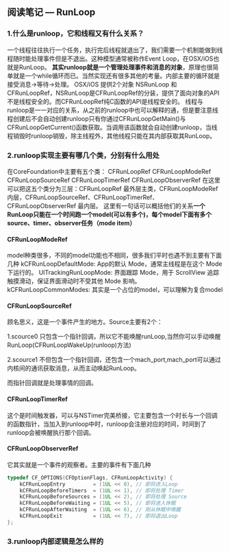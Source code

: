 ## 阅读笔记 — RunLoop
### 1.什么是runloop，它和线程又有什么关系？
一个线程往往执行一个任务，执行完后线程就退出了，我们需要一个机制能做到线程随时能处理事件但是不退出。这种模型通常被称作Event Loop，在OSX/iOS也就是RunLoop。
**其实runloop就是一个管理处理事件和消息的对象**，原理也很简单就是一个while循环而已。当然实现还有很多其他的考量。内部主要的循环就是 接受消息->等待->处理。
OSX/iOS 提供2个对象 NSRunLoop 和CFRunLoopRef，NSRunLoop是CFRunLoopRef的分装，提供了面向对象的API不是线程安全的。而CFRunLoopRef纯C函数的API是线程安全的。
线程与runloop是一一对应的关系，从之前的runloop中也可以解释的通，但是要注意线程创建后不会自动创建runloop只有你通过CFRunLoopGetMain()与CFRunLoopGetCurrent()函数获取。当调用该函数就会自动创建runloop，当线程销毁时runloop销毁，除主线程外，其他线程只能在其内部获取其RunLoop。
### 2.runloop实现主要有哪几个类，分别有什么用处
在CoreFoundation中主要有五个类：
CFRunLoopRef
CFRunLoopModeRef
CFRunLoopSourceRef
CFRunLoopTimerRef
CFRunLoopObserverRef
在这里可以把这五个类分为三层：CFRunLoopRef 最外层主类，CFRunLoopModeRef内层，CFRunLoopSourceRef、CFRunLoopTimerRef、CFRunLoopObserverRef 最内层。
这里有一句话可以概括他们的关系**一个RunLoop只能在一个时间跑一个model(可以有多个)，每个model下面有多个source、timer、observer任务（mode item）**
#### CFRunLoopModeRef
model种类很多，不同的model功能也不相同，很多我们平时也遇不到主要有下面几种
kCFRunLoopDefaultMode: App的默认 Mode，通常主线程是在这个 Mode 下运行的。
UITrackingRunLoopMode: 界面跟踪 Mode，用于 ScrollView 追踪触摸滑动，保证界面滑动时不受其他 Mode 影响。
kCFRunLoopCommonModes: 其实是一个占位的model，可以理解为复合model
#### CFRunLoopSourceRef

顾名思义，这是一个事件产生的地方。Source主要有2个：

1.scource0 只包含一个指针回调，所以它不能唤醒runLoop,当然你可以手动唤醒RunLoop(CFRunLoopWakeUp(runloop)方法)

2.scource1 不但包含一个指针回调，还包含一个mach_port,mach_port可以通过内核间的通讯获取消息，从而主动唤起RunLoop。

而指针回调就是处理事情的回调。

#### CFRunLoopTimerRef

这个是时间触发器，可以与NSTimer完美桥接，它主要包含一个时长与一个回调的函数指针，当加入到runloop中时，runloop会注册对应的时间，时间到了runloop会被唤醒执行那个回调。

#### CFRunLoopObserverRef

它其实就是一个事件的观察者。主要的事件有下面几种

```c
typedef CF_OPTIONS(CFOptionFlags, CFRunLoopActivity) {
    kCFRunLoopEntry         = (1UL << 0), // 即将进入Loop
    kCFRunLoopBeforeTimers  = (1UL << 1), // 即将处理 Timer
    kCFRunLoopBeforeSources = (1UL << 2), // 即将处理 Source
    kCFRunLoopBeforeWaiting = (1UL << 5), // 即将进入休眠
    kCFRunLoopAfterWaiting  = (1UL << 6), // 刚从休眠中唤醒
    kCFRunLoopExit          = (1UL << 7), // 即将退出Loop
};
```

### 3.runloop内部逻辑是怎么样的



